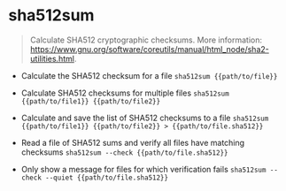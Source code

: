 # sha512sum
> Calculate SHA512 cryptographic checksums.
> More information: <https://www.gnu.org/software/coreutils/manual/html_node/sha2-utilities.html>.

- Calculate the SHA512 checksum for a file
`sha512sum {{path/to/file}}`

- Calculate SHA512 checksums for multiple files
`sha512sum {{path/to/file1}} {{path/to/file2}}`

- Calculate and save the list of SHA512 checksums to a file
`sha512sum {{path/to/file1}} {{path/to/file2}} > {{path/to/file.sha512}}`

- Read a file of SHA512 sums and verify all files have matching checksums
`sha512sum --check {{path/to/file.sha512}}`

- Only show a message for files for which verification fails
`sha512sum --check --quiet {{path/to/file.sha512}}`
